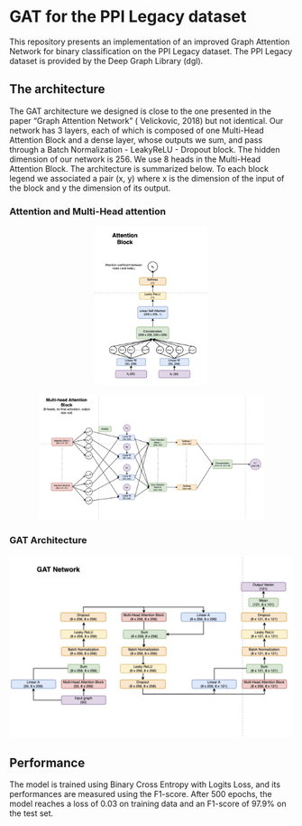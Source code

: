 # GAT for the PPI Legacy dataset

This repository presents an implementation of an improved Graph Attention Network for binary classification on the PPI Legacy dataset. The PPI Legacy dataset is provided by the Deep Graph Library (dgl).

## The architecture

The GAT architecture we designed is close to the one presented in the paper “Graph Attention Network” ( Velickovic, 2018) but not identical. Our network has 3 layers, each of which is composed of one Multi-Head Attention Block and a dense layer, whose outputs we sum, and pass through a Batch Normalization - LeakyReLU - Dropout block. The hidden dimension of our network is 256. We use 8 heads in the Multi-Head Attention Block. The architecture is summarized below. To each block legend we associated a pair (x, y) where x is the dimension of the input of the block and y the dimension of its output.

### Attention and Multi-Head attention
<p align="center">
  <img src="https://github.com/CarlaMartin092/GAT_PPI_Legacy/blob/master/pictures/attention_block.png?raw=true" width="200" title="attention block">
</p>
<p align="center">
  <img src="https://github.com/CarlaMartin092/GAT_PPI_Legacy/blob/master/pictures/multi_head_attention_block.png?raw=true" width="400" title="multi-head attention block">
</p>



### GAT Architecture
<p align="center">
  <img src="https://github.com/CarlaMartin092/GAT_PPI_Legacy/blob/master/pictures/improved_gat_architecture.png?raw=true" width="600" title="GAT architecture">
</p>

## Performance

The model is trained using Binary Cross Entropy with Logits Loss, and its performances are measured using the F1-score. After 500 epochs, the model reaches a loss of 0.03 on training data and an F1-score of 97.9% on the test set. 
